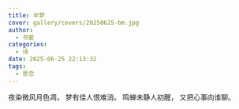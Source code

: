 ```yaml
---
title: 半梦
cover: gallery/covers/20250625-bm.jpg
author:
  - 书爱
categories:
  - 诗
date: 2025-06-25 22:13:32
tags:
  - 思念
---
```


夜染微风月色凋，
梦有佳人恨难消。
鸣蝉未静人初醒，
又把心事向谁聊。
